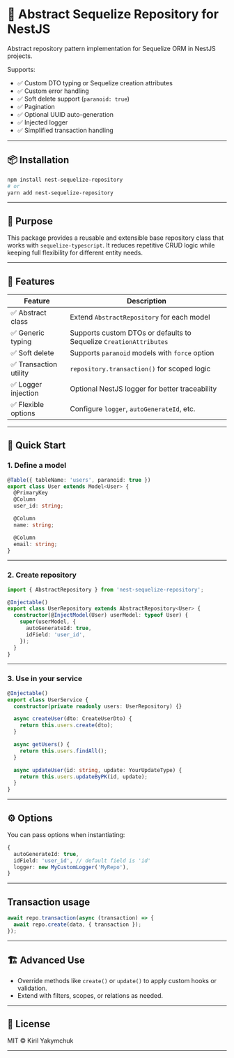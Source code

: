 # 🧱 Abstract Sequelize Repository for NestJS

Abstract repository pattern implementation for Sequelize ORM in NestJS projects.

Supports:

- ✅ Custom DTO typing or Sequelize creation attributes
- ✅ Custom error handling
- ✅ Soft delete support (`paranoid: true`)
- ✅ Pagination
- ✅ Optional UUID auto-generation
- ✅ Injected logger
- ✅ Simplified transaction handling

---

## 📦 Installation

```bash
npm install nest-sequelize-repository
# or
yarn add nest-sequelize-repository
```

---

## 🧠 Purpose

This package provides a reusable and extensible base repository class that works with `sequelize-typescript`. It reduces repetitive CRUD logic while keeping full flexibility for different entity needs.

---

## 🔧 Features

| Feature               | Description                                                        |
|-----------------------|--------------------------------------------------------------------|
| ✅ Abstract class      | Extend `AbstractRepository` for each model                         |
| ✅ Generic typing      | Supports custom DTOs or defaults to Sequelize `CreationAttributes` |
| ✅ Soft delete         | Supports `paranoid` models with `force` option                     |
| ✅ Transaction utility | `repository.transaction()` for scoped logic                        |
| ✅ Logger injection    | Optional NestJS logger for better traceability                     |
| ✅ Flexible options    | Configure `logger`, `autoGenerateId`, etc.                         |

---

## 🚀 Quick Start

### 1. Define a model

```ts
@Table({ tableName: 'users', paranoid: true })
export class User extends Model<User> {
  @PrimaryKey
  @Column
  user_id: string;

  @Column
  name: string;

  @Column
  email: string;
}
```

---

### 2. Create repository

```ts
import { AbstractRepository } from 'nest-sequelize-repository';

@Injectable()
export class UserRepository extends AbstractRepository<User> {
  constructor(@InjectModel(User) userModel: typeof User) {
    super(userModel, {
      autoGenerateId: true,
      idField: 'user_id',      
    });
  }
}
```

---

### 3. Use in your service

```ts
@Injectable()
export class UserService {
  constructor(private readonly users: UserRepository) {}

  async createUser(dto: CreateUserDto) {
    return this.users.create(dto);
  }

  async getUsers() {
    return this.users.findAll();
  }

  async updateUser(id: string, update: YourUpdateType) {
    return this.users.updateByPK(id, update);
  }
}
```

---

## ⚙️ Options

You can pass options when instantiating:

```ts
{
  autoGenerateId: true, 
  idField: 'user_id', // default field is 'id'  
  logger: new MyCustomLogger('MyRepo'),
}
```

---

## Transaction usage

```ts
await repo.transaction(async (transaction) => {
  await repo.create(data, { transaction });
});
```

---

## 🏗️ Advanced Use

- Override methods like `create()` or `update()` to apply custom hooks or validation.
- Extend with filters, scopes, or relations as needed.

---

## 📜 License

MIT © Kiril Yakymchuk

---
